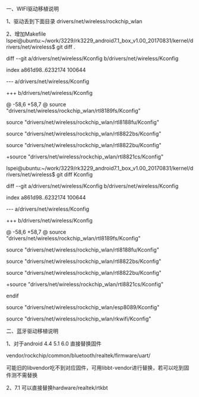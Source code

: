 一、WIFI驱动移植说明

1、驱动丢到下面目录 drivers/net/wireless/rockchip_wlan


2、增加Makefile
lspei@ubuntu:~/work/3229/rk3229_android7.1_box_v1.00_20170831/kernel/drivers/net/wireless$ git diff .

diff --git a/drivers/net/wireless/Kconfig b/drivers/net/wireless/Kconfig

index a861d98..6232174 100644

--- a/drivers/net/wireless/Kconfig

+++ b/drivers/net/wireless/Kconfig

@ -58,6 +58,7 @ source "drivers/net/wireless/rockchip_wlan/rtl8189fs/Kconfig" 

source "drivers/net/wireless/rockchip_wlan/rtl8188fu/Kconfig" 

source "drivers/net/wireless/rockchip_wlan/rtl8822bs/Kconfig" 

source "drivers/net/wireless/rockchip_wlan/rtl8822bu/Kconfig" 

+source "drivers/net/wireless/rockchip_wlan/rtl8821cs/Kconfig"



lspei@ubuntu:~/work/3229/rk3229_android7.1_box_v1.00_20170831/kernel/drivers/net/wireless$ git diff Kconfig

diff --git a/drivers/net/wireless/Kconfig b/drivers/net/wireless/Kconfig

index a861d98..6232174 100644

--- a/drivers/net/wireless/Kconfig

+++ b/drivers/net/wireless/Kconfig

@ -58,6 +58,7 @ source "drivers/net/wireless/rockchip_wlan/rtl8189fs/Kconfig" 

source "drivers/net/wireless/rockchip_wlan/rtl8188fu/Kconfig" 

source "drivers/net/wireless/rockchip_wlan/rtl8822bs/Kconfig" 

source "drivers/net/wireless/rockchip_wlan/rtl8822bu/Kconfig" 

+source "drivers/net/wireless/rockchip_wlan/rtl8821cs/Kconfig" 

endif

source "drivers/net/wireless/rockchip_wlan/esp8089/Kconfig" 

source "drivers/net/wireless/rockchip_wlan/rkwifi/Kconfig"

二、蓝牙驱动移植说明

1、对于android 4.4 5.1 6.0 直接替换固件

vendor/rockchip/common/bluetooth/realtek/firmware/uart/

可能旧的libvendor吃不到对应固件，可用libbt-vendor进行替换，若可以吃到固件测不需替换

2、7.1 可以直接替换hardware/realtek/rtkbt

